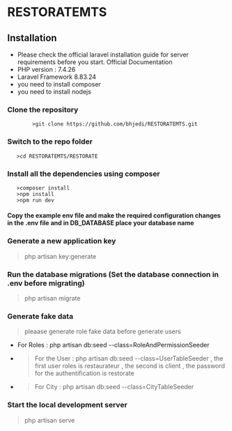 ﻿# RESTORATEMTS
 
 
 ## Installation

* Please check the official laravel installation guide for server requirements before you start. Official Documentation
* PHP version : 7.4.26
* Laravel Framework 8.83.24
* you need to install composer 
* you need to install nodejs
 

### Clone the repository
            >git clone https://github.com/bhjedi/RESTORATEMTS.git
            
### Switch to the repo folder
       >cd RESTORATEMTS/RESTORATE
       
### Install all the dependencies using composer
       >composer install
       >npm install
       >npm run dev
#### Copy the example env file and make the required configuration changes in the .env file and in DB_DATABASE place your database name 
### Generate a new application key
>php artisan key:generate
### Run the database migrations (Set the database connection in .env before migrating)
>php artisan migrate
### Generate fake data
 >  pleaase generate role fake data before generate users 
 * For Roles : php artisan db:seed --class=RoleAndPermissionSeeder
* >For the User :   php artisan db:seed --class=UserTableSeeder ,  the first user roles  is restaurateur , the second is client , the password for the authentification is restorate
* >For City : php artisan db:seed --class=CityTableSeeder

### Start the local development server
>php artisan serve








